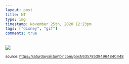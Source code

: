 ```yaml
---
layout: post
title: NT
type: img
timestamp: November 25th, 2020 12:23pm
tags: ["disney", "gif"]
comments: true
---
```

<img src="https://saturdayxiii.github.io/media/635785394964840448.gif"/>
  
<small>source: https://saturdayxiii.tumblr.com/post/635785394964840448</small>